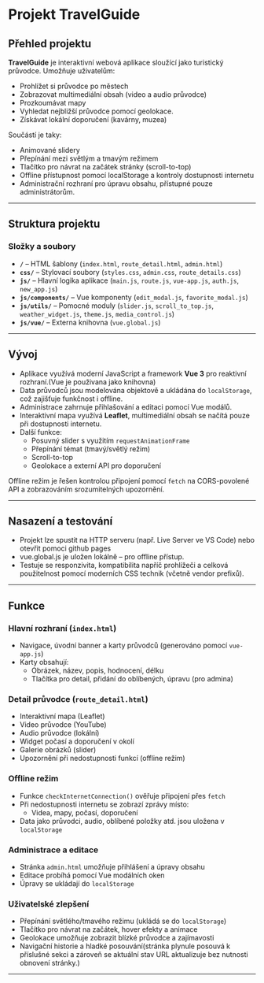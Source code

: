 # Projekt TravelGuide

## Přehled projektu

**TravelGuide** je interaktivní webová aplikace sloužící jako turistický průvodce. Umožňuje uživatelům:

- Prohlížet si průvodce po městech
- Zobrazovat multimediální obsah (video a audio průvodce)
- Prozkoumávat mapy
- Vyhledat nejbližší průvodce pomocí geolokace. 
- Získávat lokální doporučení (kavárny, muzea)

Součástí je taky:
- Animované slidery
- Přepínání mezi světlým a tmavým režimem
- Tlačítko pro návrat na začátek stránky (scroll-to-top)
- Offline přístupnost pomocí localStorage a kontroly dostupnosti internetu
- Administrační rozhraní pro úpravu obsahu, přístupné pouze administrátorům.

---

## Struktura projektu

### Složky a soubory

- **`/`** – HTML šablony (`index.html`, `route_detail.html`, `admin.html`)
- **`css/`** – Stylovací soubory (`styles.css`, `admin.css`, `route_details.css`)
- **`js/`** – Hlavní logika aplikace (`main.js`, `route.js`, `vue-app.js`, `auth.js`, `new_app.js`)
- **`js/components/`** – Vue komponenty (`edit_modal.js`, `favorite_modal.js`)
- **`js/utils/`** – Pomocné moduly (`slider.js`, `scroll_to_top.js`, `weather_widget.js`, `theme.js`, `media_control.js`)
- **`js/vue/`** – Externa knihovna (`vue.global.js`)

---

## Vývoj

- Aplikace využívá moderní JavaScript a framework **Vue 3** pro reaktivní rozhraní.(Vue je použivana jako knihovna)
- Data průvodců jsou modelována objektově a ukládána do `localStorage`, což zajišťuje funkčnost i offline.
- Administrace zahrnuje přihlašování a editaci pomocí Vue modálů.
- Interaktivní mapa využívá **Leaflet**, multimediální obsah se načítá pouze při dostupnosti internetu.
- Další funkce:
  - Posuvný slider s využitím `requestAnimationFrame`
  - Přepínání témat (tmavý/světlý režim)
  - Scroll-to-top
  - Geolokace a externí API pro doporučení

Offline režim je řešen kontrolou připojení pomocí `fetch` na CORS-povolené API a zobrazováním srozumitelných upozornění.

---

## Nasazení a testování

- Projekt lze spustit na HTTP serveru (např. Live Server ve VS Code) nebo otevřit pomoci github pages
- vue.global.js je uložen lokálně – pro offline přístup.
- Testuje se responzivita, kompatibilita napříč prohlížeči a celková použitelnost pomocí moderních CSS technik (včetně vendor prefixů).

---

## Funkce

### Hlavní rozhraní (`index.html`)

- Navigace, úvodní banner a karty průvodců (generováno pomocí `vue-app.js`)
- Karty obsahují:
  - Obrázek, název, popis, hodnocení, délku
  - Tlačítka pro detail, přidání do oblíbených, úpravu (pro admina)

### Detail průvodce (`route_detail.html`)

- Interaktivní mapa (Leaflet)
- Video průvodce (YouTube)
- Audio průvodce (lokální)
- Widget počasí a doporučení v okolí
- Galerie obrázků (slider)
- Upozornění při nedostupnosti funkcí (offline režim)

### Offline režim

- Funkce `checkInternetConnection()` ověřuje připojení přes `fetch`
- Při nedostupnosti internetu se zobrazí zprávy místo:
  - Videa, mapy, počasí, doporučení
- Data jako průvodci, audio, oblíbené položky atd. jsou uložena v `localStorage`

### Administrace a editace

- Stránka `admin.html` umožňuje přihlášení a úpravy obsahu
- Editace probíhá pomocí Vue modálních oken
- Úpravy se ukládají do `localStorage`

### Uživatelské zlepšení

- Přepínání světlého/tmavého režimu (ukládá se do `localStorage`)
- Tlačítko pro návrat na začátek, hover efekty a animace
- Geolokace umožňuje zobrazit blízké průvodce a zajímavosti
- Navigační historie a hladké posouvání(stránka plynule posouvá k příslušné sekci a zároveň se aktuální stav URL aktualizuje bez nutnosti obnovení stránky.)

---
